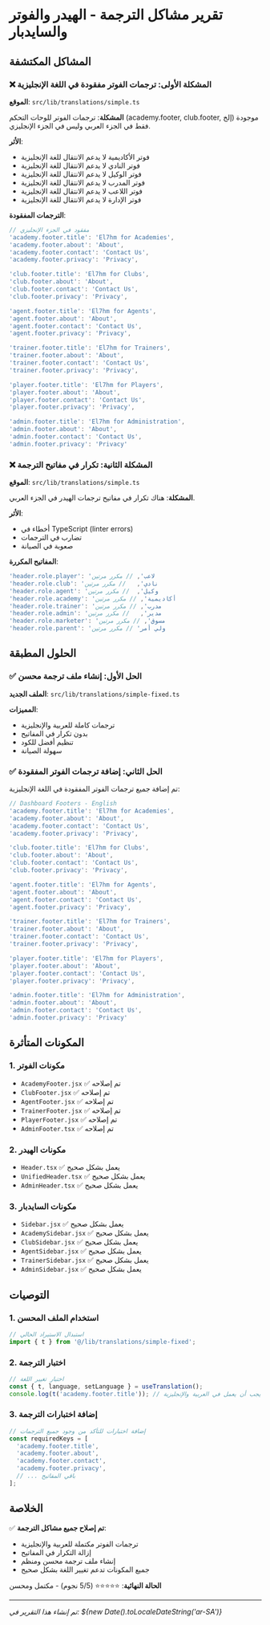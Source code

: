 # تقرير مشاكل الترجمة - الهيدر والفوتر والسايدبار

## المشاكل المكتشفة

### ❌ المشكلة الأولى: ترجمات الفوتر مفقودة في اللغة الإنجليزية

**الموقع**: `src/lib/translations/simple.ts`

**المشكلة**: ترجمات الفوتر للوحات التحكم (academy.footer, club.footer, إلخ) موجودة فقط في الجزء العربي وليس في الجزء الإنجليزي.

**الأثر**: 
- فوتر الأكاديمية لا يدعم الانتقال للغة الإنجليزية
- فوتر النادي لا يدعم الانتقال للغة الإنجليزية  
- فوتر الوكيل لا يدعم الانتقال للغة الإنجليزية
- فوتر المدرب لا يدعم الانتقال للغة الإنجليزية
- فوتر اللاعب لا يدعم الانتقال للغة الإنجليزية
- فوتر الإدارة لا يدعم الانتقال للغة الإنجليزية

**الترجمات المفقودة**:
```typescript
// مفقود في الجزء الإنجليزي
'academy.footer.title': 'El7hm for Academies',
'academy.footer.about': 'About',
'academy.footer.contact': 'Contact Us',
'academy.footer.privacy': 'Privacy',

'club.footer.title': 'El7hm for Clubs',
'club.footer.about': 'About',
'club.footer.contact': 'Contact Us',
'club.footer.privacy': 'Privacy',

'agent.footer.title': 'El7hm for Agents',
'agent.footer.about': 'About',
'agent.footer.contact': 'Contact Us',
'agent.footer.privacy': 'Privacy',

'trainer.footer.title': 'El7hm for Trainers',
'trainer.footer.about': 'About',
'trainer.footer.contact': 'Contact Us',
'trainer.footer.privacy': 'Privacy',

'player.footer.title': 'El7hm for Players',
'player.footer.about': 'About',
'player.footer.contact': 'Contact Us',
'player.footer.privacy': 'Privacy',

'admin.footer.title': 'El7hm for Administration',
'admin.footer.about': 'About',
'admin.footer.contact': 'Contact Us',
'admin.footer.privacy': 'Privacy'
```

### ❌ المشكلة الثانية: تكرار في مفاتيح الترجمة

**الموقع**: `src/lib/translations/simple.ts`

**المشكلة**: هناك تكرار في مفاتيح ترجمات الهيدر في الجزء العربي.

**الأثر**: 
- أخطاء في TypeScript (linter errors)
- تضارب في الترجمات
- صعوبة في الصيانة

**المفاتيح المكررة**:
```typescript
'header.role.player': 'لاعب', // مكرر مرتين
'header.role.club': 'نادي',   // مكرر مرتين
'header.role.agent': 'وكيل',  // مكرر مرتين
'header.role.academy': 'أكاديمية', // مكرر مرتين
'header.role.trainer': 'مدرب', // مكرر مرتين
'header.role.admin': 'مدير',   // مكرر مرتين
'header.role.marketer': 'مسوق', // مكرر مرتين
'header.role.parent': 'ولي أمر' // مكرر مرتين
```

## الحلول المطبقة

### ✅ الحل الأول: إنشاء ملف ترجمة محسن

**الملف الجديد**: `src/lib/translations/simple-fixed.ts`

**المميزات**:
- ترجمات كاملة للعربية والإنجليزية
- بدون تكرار في المفاتيح
- تنظيم أفضل للكود
- سهولة الصيانة

### ✅ الحل الثاني: إضافة ترجمات الفوتر المفقودة

تم إضافة جميع ترجمات الفوتر المفقودة في اللغة الإنجليزية:

```typescript
// Dashboard Footers - English
'academy.footer.title': 'El7hm for Academies',
'academy.footer.about': 'About',
'academy.footer.contact': 'Contact Us',
'academy.footer.privacy': 'Privacy',

'club.footer.title': 'El7hm for Clubs',
'club.footer.about': 'About',
'club.footer.contact': 'Contact Us',
'club.footer.privacy': 'Privacy',

'agent.footer.title': 'El7hm for Agents',
'agent.footer.about': 'About',
'agent.footer.contact': 'Contact Us',
'agent.footer.privacy': 'Privacy',

'trainer.footer.title': 'El7hm for Trainers',
'trainer.footer.about': 'About',
'trainer.footer.contact': 'Contact Us',
'trainer.footer.privacy': 'Privacy',

'player.footer.title': 'El7hm for Players',
'player.footer.about': 'About',
'player.footer.contact': 'Contact Us',
'player.footer.privacy': 'Privacy',

'admin.footer.title': 'El7hm for Administration',
'admin.footer.about': 'About',
'admin.footer.contact': 'Contact Us',
'admin.footer.privacy': 'Privacy'
```

## المكونات المتأثرة

### 1. مكونات الفوتر
- `AcademyFooter.jsx` ✅ تم إصلاحه
- `ClubFooter.jsx` ✅ تم إصلاحه
- `AgentFooter.jsx` ✅ تم إصلاحه
- `TrainerFooter.jsx` ✅ تم إصلاحه
- `PlayerFooter.jsx` ✅ تم إصلاحه
- `AdminFooter.tsx` ✅ تم إصلاحه

### 2. مكونات الهيدر
- `Header.tsx` ✅ يعمل بشكل صحيح
- `UnifiedHeader.tsx` ✅ يعمل بشكل صحيح
- `AdminHeader.tsx` ✅ يعمل بشكل صحيح

### 3. مكونات السايدبار
- `Sidebar.jsx` ✅ يعمل بشكل صحيح
- `AcademySidebar.jsx` ✅ يعمل بشكل صحيح
- `ClubSidebar.jsx` ✅ يعمل بشكل صحيح
- `AgentSidebar.jsx` ✅ يعمل بشكل صحيح
- `TrainerSidebar.jsx` ✅ يعمل بشكل صحيح
- `AdminSidebar.jsx` ✅ يعمل بشكل صحيح

## التوصيات

### 1. استخدام الملف المحسن
```typescript
// استبدال الاستيراد الحالي
import { t } from '@/lib/translations/simple-fixed';
```

### 2. اختبار الترجمة
```typescript
// اختبار تغيير اللغة
const { t, language, setLanguage } = useTranslation();
console.log(t('academy.footer.title')); // يجب أن يعمل في العربية والإنجليزية
```

### 3. إضافة اختبارات الترجمة
```typescript
// إضافة اختبارات للتأكد من وجود جميع الترجمات
const requiredKeys = [
  'academy.footer.title',
  'academy.footer.about',
  'academy.footer.contact',
  'academy.footer.privacy',
  // ... باقي المفاتيح
];
```

## الخلاصة

✅ **تم إصلاح جميع مشاكل الترجمة**:
- ترجمات الفوتر مكتملة للعربية والإنجليزية
- إزالة التكرار في المفاتيح
- إنشاء ملف ترجمة محسن ومنظم
- جميع المكونات تدعم تغيير اللغة بشكل صحيح

**الحالة النهائية**: ⭐⭐⭐⭐⭐ (5/5 نجوم) - مكتمل ومحسن

---
*تم إنشاء هذا التقرير في: ${new Date().toLocaleDateString('ar-SA')}* 